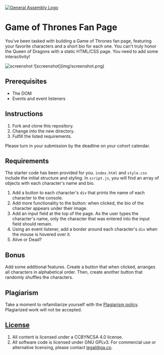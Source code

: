 [![General Assembly Logo](https://camo.githubusercontent.com/1a91b05b8f4d44b5bbfb83abac2b0996d8e26c92/687474703a2f2f692e696d6775722e636f6d2f6b6538555354712e706e67)](https://generalassemb.ly/education/web-development-immersive)

# Game of Thrones Fan Page

You've been tasked with building a Game of Thrones fan page, featuring your favorite characters and a short bio for each one. You can't truly honor the Queen of Dragons with a static HTML/CSS page. You need to add some interactivity!

<img src="img/screenshot.png" alt="screenshot">
![screenshot](img/screenshot.png)

## Prerequisites

* The DOM
* Events and event listeners

## Instructions

1. Fork and clone this repository.
2. Change into the new directory.
3. Fulfill the listed requirements.

Please turn in your submission by the deadline on your cohort calendar.

## Requirements

The starter code has been provided for you. `index.html` and `style.css` include the initial structure and styling. In `script.js`, you will find an array of objects with each character's name and bio.

1. Add a button to each character's `div` that prints the name of each character to the console.
2. Add more functionality to the button: when clicked, the bio of the character appears under their image.
3. Add an input field at the top of the page. As the user types the character's name, only the character that was entered into the input field should remain.
4. Using an event listener, add a border around each character's `div` when the mouse is hovered over it.
5. Alive or Dead?

## Bonus

Add some additional features. Create a button that when clicked, arranges all characters in alphabetical order. Then, create another button that randomly shuffles the characters.

## Plagiarism

Take a moment to refamiliarize yourself with the [Plagiarism policy](https://git.generalassemb.ly/DC-WDI/Administrative/blob/master/plagiarism.md). Plagiarized work will not be accepted.

## [License](LICENSE)

1.  All content is licensed under a CC­BY­NC­SA 4.0 license.
1.  All software code is licensed under GNU GPLv3. For commercial use or
    alternative licensing, please contact legal@ga.co.
